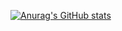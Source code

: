 [![Anurag's GitHub stats](https://github-readme-stats.vercel.app/api?username=mj9457)](https://github.com/anuraghazra/github-readme-stats)

